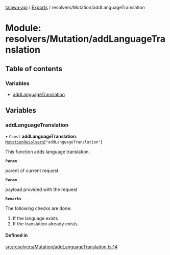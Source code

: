 [talawa-api](../README.md) / [Exports](../modules.md) / resolvers/Mutation/addLanguageTranslation

# Module: resolvers/Mutation/addLanguageTranslation

## Table of contents

### Variables

- [addLanguageTranslation](resolvers_Mutation_addLanguageTranslation.md#addlanguagetranslation)

## Variables

### addLanguageTranslation

• `Const` **addLanguageTranslation**: [`MutationResolvers`](types_generatedGraphQLTypes.md#mutationresolvers)[``"addLanguageTranslation"``]

This function adds language translation.

**`Param`**

parent of current request

**`Param`**

payload provided with the request

**`Remarks`**

The following checks are done:
1. If the language exists
2. If the translation already exists.

#### Defined in

[src/resolvers/Mutation/addLanguageTranslation.ts:14](https://github.com/PalisadoesFoundation/talawa-api/blob/b1dd6c9/src/resolvers/Mutation/addLanguageTranslation.ts#L14)
